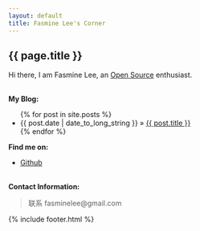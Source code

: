 ```yaml
---
layout: default
title: Fasmine Lee's Corner
---
```


<h2>{{ page.title }}</h2>

Hi there, I am Fasmine Lee, an [Open Source][oss] enthusiast.
<p><br/><b>My Blog:</b></p>
<ul class="posts">
  {% for post in site.posts %}
  <li>
    <span>{{ post.date | date_to_long_string }}</span> &raquo; 
    <a href="{{ post.url }}">{{ post.title }}</a>
  </li>{% endfor %}
</ul>

<p><b>Find me on:</b></p>
<ul>
  <li><a href="http://github.com/fasminelee/">Github</a></li>
</ul>
<p><br /><b>Contact Information:</b></p>

<blockquote>联系 fasminelee@gmail.com</blockquote>
{% include footer.html %}

[oss]:http://en.wikipedia.org/wiki/Open_source